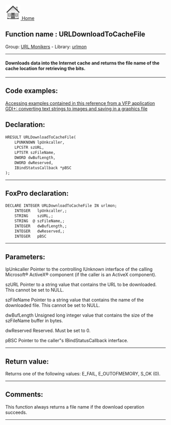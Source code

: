 [<img src="../../images/home.png"> Home ](https://github.com/VFPX/Win32API)  

## Function name : URLDownloadToCacheFile
Group: [URL Monikers](../../functions_group.md#URL_Monikers)  -  Library: [urlmon](../../Libraries.md#urlmon)  
***  


#### Downloads data into the Internet cache and returns the file name of the cache location for retrieving the bits.
***  


## Code examples:
[Accessing examples contained in this reference from a VFP application](../../samples/sample_197.md)  
[GDI+: converting text strings to images and saving in a graphics file](../../samples/sample_513.md)  

## Declaration:
```foxpro  
HRESULT URLDownloadToCacheFile(
	LPUNKNOWN lpUnkcaller,
	LPCSTR szURL,
	LPTSTR szFileName,
	DWORD dwBufLength,
	DWORD dwReserved,
	IBindStatusCallback *pBSC
);  
```  
***  


## FoxPro declaration:
```foxpro  
DECLARE INTEGER URLDownloadToCacheFile IN urlmon;
	INTEGER   lpUnkcaller,;
	STRING    szURL,;
	STRING  @ szFileName,;
	INTEGER   dwBufLength,;
	INTEGER   dwReserved,;
	INTEGER   pBSC  
```  
***  


## Parameters:
lpUnkcaller
Pointer to the controlling IUnknown interface of the calling Microsoft&reg; ActiveX&reg; component (if the caller is an ActiveX component).

szURL
Pointer to a string value that contains the URL to be downloaded. This cannot be set to NULL. 

szFileName
Pointer to a string value that contains the name of the downloaded file. This cannot be set to NULL. 

dwBufLength
Unsigned long integer value that contains the size of the szFileName buffer in bytes. 

dwReserved
Reserved. Must be set to 0.

pBSC
Pointer to the caller"s IBindStatusCallback interface.  
***  


## Return value:
Returns one of the following values: E_FAIL, E_OUTOFMEMORY, S_OK (0).  
***  


## Comments:
This function always returns a file name if the download operation succeeds.  
  
***  

